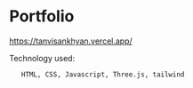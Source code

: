 # Portfolio
https://tanvisankhyan.vercel.app/


Technology used: 
      
       HTML, CSS, Javascript, Three.js, tailwind
